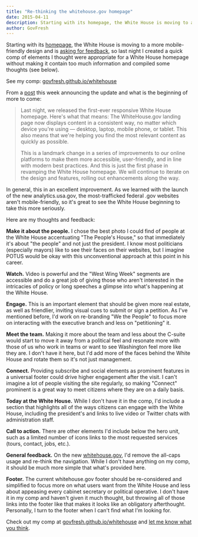 ```yaml
---
title: "Re-thinking the whitehouse.gov homepage"
date: 2015-04-11
description: Starting with its homepage, the White House is moving to a more mobile-friendly design.
author: GovFresh
---
```




Starting with its <a href="https://www.whitehouse.gov">homepage</a>, the White House is moving to a more mobile-friendly design and is <a href="https://www.whitehouse.gov/webform/were-looking-your-homepage-feedback">asking for feedback</a>, so last night I created a quick comp of elements I thought were appropriate for a White House homepage without making it contain too much information and compiled some thoughts (see below).

See my comp: <a href="http://govfresh.github.io/whitehouse">govfresh.github.io/whitehouse</a>

From a <a href="https://www.whitehouse.gov/blog/2015/04/09/whitehousegov-evolving-you-mind">post</a> this week announcing the update and what is the beginning of more to come:

<blockquote>Last night, we released the first-ever responsive White House homepage. Here's what that means: The WhiteHouse.gov landing page now displays content in a consistent way, no matter which device you're using — desktop, laptop, mobile phone, or tablet. This also means that we're helping you find the most relevant content as quickly as possible.

This is a landmark change in a series of improvements to our online platforms to make them more accessible, user-friendly, and in line with modern best practices. And this is just the first phase in revamping the White House homepage. We will continue to iterate on the design and features, rolling out enhancements along the way.</blockquote>

In general, this in an excellent improvement. As we learned with the launch of the new analytics.usa.gov, the most-trafficked federal .gov websites aren't mobile-friendly, so it's great to see the White House beginning to take this more seriously. 

Here are my thoughts and feedback:

<strong>Make it about the people.</strong> I chose the best photo I could find of people at the White House accentuating "The People's House," so that immediately it's about "the people" and not just the president. I know most politicians (especially mayors) like to see their faces on their websites, but I imagine POTUS would be okay with this unconventional approach at this point in his career.

<strong>Watch.</strong> Video is powerful and the "West Wing Week" segments are accessible and do a great job of giving those who aren't interested in the intricacies of policy or long speeches a glimpse into what's happening at the White House. 

<strong>Engage.</strong> This is an important element that should be given more real estate, as well as friendlier, inviting visual cues to submit or sign a petition. As I've mentioned before, I'd work on re-branding "We the People" to focus more on interacting with the executive branch and less on "petitioning" it.

<strong>Meet the team.</strong> Making it more about the team and less about the C-suite would start to move it away from a political feel and resonate more with those of us who work in teams or want to see Washington feel more like they are. I don't have it here, but I'd add more of the faces behind the White House and rotate them so it's not just management.

<strong>Connect.</strong> Providing subscribe and social elements as prominent features in a universal footer could drive higher engagement after the visit. I can't imagine a lot of people visiting the site regularly, so making "Connect" prominent is a great way to meet citizens where they are on a daily basis.

<strong>Today at the White House.</strong> While I don't have it in the comp, I'd include a section that highlights all of the ways citizens can engage with the White House, including the president's and links to live video or Twitter chats with administration staff.

<strong>Call to action.</strong> There are other elements I'd include below the hero unit, such as a limited number of icons links to the most requested services (tours, contact, jobs, etc.).

<strong>General feedback.</strong> On the new <a href="http://whitehouse.gov">whitehouse.gov</a>, I'd remove the all-caps usage and re-think the navigation. While I don't have anything on my comp, it should be much more simple that what's provided here.

<strong>Footer.</strong> The current whitehouse.gov footer should be re-considered and simplified to focus more on what users want from the White House and less about appeasing every cabinet secretary or political operative. I don't have it in my comp and haven't given it much thought, but throwing all of those links into the footer like that makes it looks like an obligatory afterthought. Personally, I turn to the footer when I can't find what I'm looking for. 

Check out my comp at <a href="http://govfresh.github.io/whitehouse">govfresh.github.io/whitehouse</a> and <a href="https://github.com/govfresh/whitehouse/issues">let me know what you think</a>.
